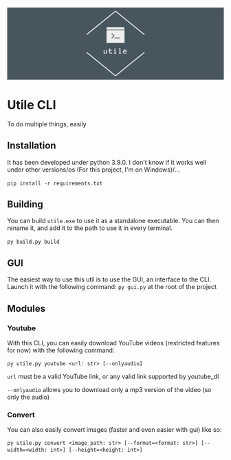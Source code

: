 ![Header logo](.assets/header.png)

# Utile CLI

To do multiple things, easily

## Installation

It has been developed under python 3.9.0. I don't know if it works well under other versions/os (For this project, I'm on Windows)/...

`pip install -r requirements.txt`

## Building

You can build `utile.exe` to use it as a standalone executable. You can then rename it, and add it to the path to use it in every terminal.

`py build.py build`

## GUI

The easiest way to use this util is to use the GUI, an interface to the CLI. Launch it with the following command: `py gui.py` at the root of the project

## Modules


### Youtube

With this CLI, you can easily download YouTube videos (restricted features for now) with the following command:

```shell
py utile.py youtube <url: str> [--onlyaudio]
```

`url` must be a valid YouTube link, or any valid link supported by youtube_dl

`--onlyaudio` allows you to download only a mp3 version of the video (so only the audio)


### Convert

You can also easily convert images (faster and even easier with gui) like so:

```shell
py utile.py convert <image_path: str> [--format=<format: str>] [--width=<width: int>] [--height=<height: int>]
```
